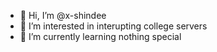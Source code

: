 - 👋 Hi, I’m @x-shindee
- 👀 I’m interested in interupting college servers
- 🌱 I’m currently learning nothing special

<!---
x-shindee/x-shindee is a ✨ special ✨ repository because its `README.md` (this file) appears on your GitHub profile.
You can click the Preview link to take a look at your changes.
--->
